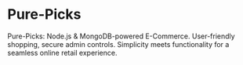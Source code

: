 # Pure-Picks
Pure-Picks: Node.js &amp; MongoDB-powered E-Commerce. User-friendly shopping, secure admin controls. Simplicity meets functionality for a seamless online retail experience.
